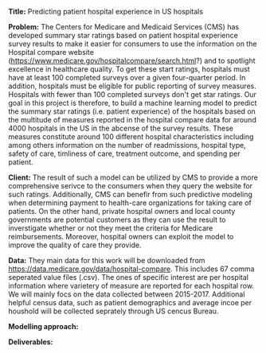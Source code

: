 **Title:** Predicting patient hospital experience in US hospitals

**Problem:**  The Centers for Medicare and Medicaid Services (CMS) has developed summary star ratings based on patient hospital experience  survey results to make it easier for consumers to use the information on the Hospital compare website (https://www.medicare.gov/hospitalcompare/search.html?) and to spotlight excellence in healthcare quality. To get these start ratings, hospitals must have at least 100 completed surveys over a given four-quarter period. In addition, hospitals must be eligible for public reporting of survey measures. Hospitals with fewer than 100 completed surveys don't get star ratings. Our goal in this project is therefore, to build a machine learning model to predict the summary star ratings (i.e. patient experience) of the hospitals based on the multitude of measures reported in the hospital compare data for around 4000 hospitals in the US in the abcense of the survey results. These  measures constitute around 100 different hospital characteristics including among others information on the number of readmissions, hospital type, safety of care, timliness of care, treatment outcome, and spending per patient. 

**Client:** The result of such a model can be utilized by CMS to provide a more comprehensive serivce to the consumers when they query the website for such ratings. Additionally, CMS can benefir from such predictive modeling when determining payment to health-care organizations for taking care of patients. On the other hand, private hospital owners and local county governments are potential customers as they can use the result to inverstigate whether or not they meet the criteria for Medicare reimbursements. Moreover, hospital owners can exploit the model to improve the quality of care they provide. 


**Data:** They main data for this work will be downloaded from https://data.medicare.gov/data/hospital-compare. This includes 67 comma seperated value files (.csv). The ones of specific interest are per hospital information where varietery of measure are reported for each hospital row. We will mainly focs on the data collected between 2015-2017. Additional helpful census data, such as patient demographics and average incoe per houshold will be collected seprately through US cencus Bureau.

**Modelling approach:**

**Deliverables:**



